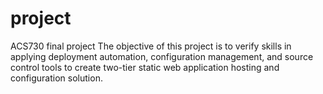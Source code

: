 # project
ACS730 final project
The objective of this project is to verify skills in applying deployment automation, configuration management, and source control tools to create two-tier static web application hosting and configuration solution.
